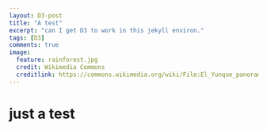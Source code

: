 ```yaml
---
layout: D3-post
title: "A test"
excerpt: "can I get D3 to work in this jekyll environ."
tags: [D3]
comments: true
image:
  feature: rainforest.jpg
  credit: Wikimedia Commons
  creditlink: https://commons.wikimedia.org/wiki/File:El_Yunque_panorama.jpg
---
```


# just a test

  <svg width="100" height="150">
    <rect x="0" width="15" fill="#d1c9b8"></rect>
    <rect x="25" width="15" fill="#d1c9b8"></rect>
    <rect x="50" width="15" fill="#d1c9b8"></rect>
    <rect x="75" width="15" fill="#d1c9b8"></rect>
  </svg>

  <script>
var ratData = [ 400, 900, 300, 600 ]; 

var svg = d3.select( "body" )
            .append( "svg" )
              .attr( "width", 500 )
              .attr( "height", 150 );

svg.selectAll( "rect" )
  .data( ratData )
  .enter()
  .append( "rect" )
    .attr( "x", function(d,i){
      return i*25;
    })
    .attr( "width", 15 )
    .attr( "fill", "#d1c9b8" )
    .attr( "height", function(d){
      return d/10 * 1.5;
    })
    .attr( "y", function(d){
      return 150 - d/10 * 1.5;
    });
	
  </script>